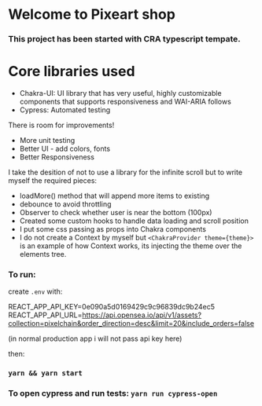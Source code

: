 # Welcome to Pixeart shop

### This project has been started with CRA typescript tempate.

# Core libraries used

- Chakra-UI: UI library that has very useful, highly customizable components that supports responsiveness and WAI-ARIA follows
- Cypress: Automated testing

There is room for improvements!

- More unit testing
- Better UI - add colors, fonts
- Better Responsiveness

I take the desition of not to use a library for the infinite scroll but to write myself the required pieces:

- loadMore() method that will append more items to existing
- debounce to avoid throttling
- Observer to check whether user is near the bottom (100px)
- Created some custom hooks to handle data loading and scroll position
- I put some css passing as props into Chakra components
- I do not create a Context by myself but `<ChakraProvider theme={theme}>` is an example of how Context works, its injecting the theme over the elements tree.

### To run:

create `.env` with:

REACT_APP_API_KEY=0e090a5d0169429c9c96839dc9b24ec5
REACT_APP_API_URL=https://api.opensea.io/api/v1/assets?collection=pixelchain&order_direction=desc&limit=20&include_orders=false

(in normal production app i will not pass api key here)

then:

### `yarn && yarn start`

### To open cypress and run tests: `yarn run cypress-open`
